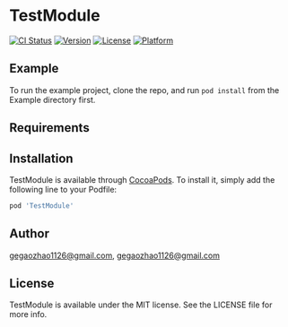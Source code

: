 # TestModule

[![CI Status](https://img.shields.io/travis/gegaozhao1126@gmail.com/TestModule.svg?style=flat)](https://travis-ci.org/gegaozhao1126@gmail.com/TestModule)
[![Version](https://img.shields.io/cocoapods/v/TestModule.svg?style=flat)](https://cocoapods.org/pods/TestModule)
[![License](https://img.shields.io/cocoapods/l/TestModule.svg?style=flat)](https://cocoapods.org/pods/TestModule)
[![Platform](https://img.shields.io/cocoapods/p/TestModule.svg?style=flat)](https://cocoapods.org/pods/TestModule)

## Example

To run the example project, clone the repo, and run `pod install` from the Example directory first.

## Requirements

## Installation

TestModule is available through [CocoaPods](https://cocoapods.org). To install
it, simply add the following line to your Podfile:

```ruby
pod 'TestModule'
```

## Author

gegaozhao1126@gmail.com, gegaozhao1126@gmail.com

## License

TestModule is available under the MIT license. See the LICENSE file for more info.
